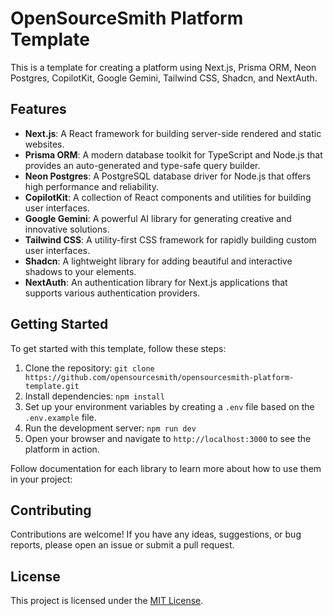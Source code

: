 # OpenSourceSmith Platform Template

This is a template for creating a platform using Next.js, Prisma ORM, Neon Postgres, CopilotKit, Google Gemini, Tailwind CSS, Shadcn, and NextAuth.

## Features

- **Next.js**: A React framework for building server-side rendered and static websites.
- **Prisma ORM**: A modern database toolkit for TypeScript and Node.js that provides an auto-generated and type-safe query builder.
- **Neon Postgres**: A PostgreSQL database driver for Node.js that offers high performance and reliability.
- **CopilotKit**: A collection of React components and utilities for building user interfaces.
- **Google Gemini**: A powerful AI library for generating creative and innovative solutions.
- **Tailwind CSS**: A utility-first CSS framework for rapidly building custom user interfaces.
- **Shadcn**: A lightweight library for adding beautiful and interactive shadows to your elements.
- **NextAuth**: An authentication library for Next.js applications that supports various authentication providers.

## Getting Started

To get started with this template, follow these steps:

1. Clone the repository: `git clone https://github.com/opensourcesmith/opensourcesmith-platform-template.git`
2. Install dependencies: `npm install`
3. Set up your environment variables by creating a `.env` file based on the `.env.example` file.
4. Run the development server: `npm run dev`
5. Open your browser and navigate to `http://localhost:3000` to see the platform in action.

Follow documentation for each library to learn more about how to use them in your project:

## Contributing

Contributions are welcome! If you have any ideas, suggestions, or bug reports, please open an issue or submit a pull request.

## License

This project is licensed under the [MIT License](LICENSE).
